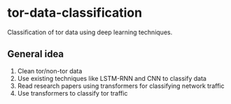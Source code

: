 # tor-data-classification
Classification of tor data using deep learning techniques.


## General idea

1. Clean tor/non-tor data
2. Use existing techniques like LSTM-RNN and CNN to classify data
3. Read research papers using transformers for classifying network traffic
4. Use transformers to classify tor traffic


